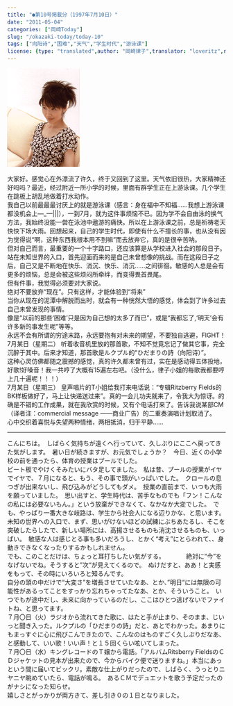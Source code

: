 ```yaml
---
title: "●第10号掲載分（1997年7月10日）"
date: "2011-05-04"
categories: ["岡崎Today"]
slug: "/okazaki-today/today-10"
tags: ["向阳诗","困难","天气","学生时代","游泳课"]
license: {type: "translated",author: "岡崎律子",translator: "loveritz",reproduced-url: "http://love.life.coocan.jp/today/today10.html",reproduced-website: "岡崎律子Book"}
---
```


[![](./images/flower.gif)](./images/flower.gif)  

  

  
大家好。感觉心在外漂流了许久，终于又回到了这里。天气依旧很热，大家精神还好吗吗？最近，经过附近一所小学的时候，里面有群学生正在上游泳课。几个学生在跳板上胡乱地做着打水动作。  
我自己以前最最最讨厌上的就是游泳课（感言：身在福中不知福……我想上游泳课都没机会上—\_—|||），一到7月，就为这件事烦恼不已。因为学不会自由泳的换气方法，我始终没能一尝在泳池中遨游的痛快。所以在上游泳课之前，总是祈祷老天快快下场大雨。回想起来，自己的学生时代，即使有什么不擅长的事，也从没有因为觉得说“啊，这种东西我根本用不到嘛”而去放弃它，真的是很辛苦呐。  
但对自己而言，最重要的一个十字路口，还应该算是从学校进入社会的那段日子。  
站在未知世界的入口，首先迎面而来的是自己未曾想像的挑战。而在这段日子之后，自己又是不断地在快乐、消沉、快乐、消沉……之间徘徊。敏感的人总是会有更多的烦恼，总是会被这些烦闷所牵绊，而变得畏首畏尾。  
但有件事，我觉得必须要对大家说。  
绝对不要放弃“现在”。只有这样，才能体验到“将来”  
当你从现在的泥潭中解脱而出时，就会有一种恍然大悟的感觉，体会到了许多过去自己未曾发现的事情。  
像是“以前的那些‘困难’只是因为自己想的太多了而已”，或是“我都忘了,‘明天’会有许多新的事发生呢”等等。  
永远不会有所谓的穷途末路，永远要抱有对未来的期望，不要独自逃避，FIGHT！  
7月某日（星期二） 听着收音机里放的那首歌，不知不觉竟忘记了做其它事，完全沉醉于其中。后来才知道，那首歌是ルクプル的“ひだまりの詩（向阳诗）”。  
这种心灵仿佛都随之震撼的感觉，真的许久都未曾有过，实在是感动得五体投地，好歌!好嗓音！我一共哼了大概有15遍左右吧。（没什么，律子小姐的每歌我都要哼上几十遍呢！！！）  
7月某日（星期三） 皇声唱片的T小姐给我打来电话说：“专辑Ritzberry Fields的BK样板做好了，马上让快递送过来”。真的一会儿功夫就来了，令我大为惊讶。的确是不错的工作成果，就在我欣赏的时候，又有个电话打来了。告诉我说某部CM（译者注：commercial message ――商业广告）的二重奏演唱计划取消了。  
心中交织着喜悦与失望两种情绪，两相抵消，归于平静……

---


こんにちは。　しばらく気持ちが遠くへ行っていて、久しぶりにここへ戻ってきた気がします。　暑い日が続きますが、お元気でしょうか？　今日、近くの小学校の前を通ったら、体育の授業はプールでした。  
ビート板でやけくそみたいにバタ足してました。　私は昔、プールの授業がイヤでイヤで、７月になると、もう、その事で頭がいっぱいでした。　クロールの息つぎが出来ないし、飛び込みがどうしてもダメ。　授業の直前まで、いつも大雨を願っていました。　思い出すと、学生時代は、苦手なものでも「フン！こんなの私には必要ないもん。」という放棄ができなくて、なかなか大変でした。　でも、やっぱり一番大きな岐路は、学生から社会人になる辺りかな、と思います。　未知の世界への入口で、まず、思いがけないほどの試練にぶちあたるし、そこを突破したらしたで、新しい場所には、高揚させるものも消沈させるものも、いっぱい。　敏感な人は感じとる事も多いだろうし、とかく“考え”にとらわれて、、身動きできなくなったりするかもしれません。  
でも、このことだけは、ちょっと耳打ちしたい気がする。　　　　絶対に“今”をなげないでね。そうすると”次“が見えてくるので。　ぬけだすと、ああ！と実感をもって、その時にいろいろと知るんです。  
自分の頭の中だけで“大変さ”を増長させていたなあ、とか、”明日“には無限の可能性があるってことをすっかり忘れちゃってたなあ、とか、そういうこと。　いつでもが途中だし、未来に向かっているのだし、ここはひとつ逃げないでファイトね、と思ってます。  
７月〇日（火）ラジオから流れてきた歌に、はたと手が止まり、そのまま、じいっと聞き入った。ルクプルの「ひだまりの詩」だと、あとでわかった。あまりにもまっすぐに心に飛びこんできたので、こんなのはものすごく久しぶりだなあ、と感動して、いい歌！いい声！と１５回くらい呟いてしまった。  
７月〇日（水）キングレコードのＴ嬢から電話。「アルバムRitsberry FieldsのＣＤジャケットの見本が出来たので、今からバイク便で送りますね。」本当にあっという間に届いてビックリ。素敵な仕上がりだったので、しばらく、うっとりニヤニヤ眺めていたら、電話が鳴る。　あるＣＭでデュエットを歌う予定だったのがナシになった知らせ。  
嬉しさとがっかりが両方きて、差し引き０の１日となりました。  